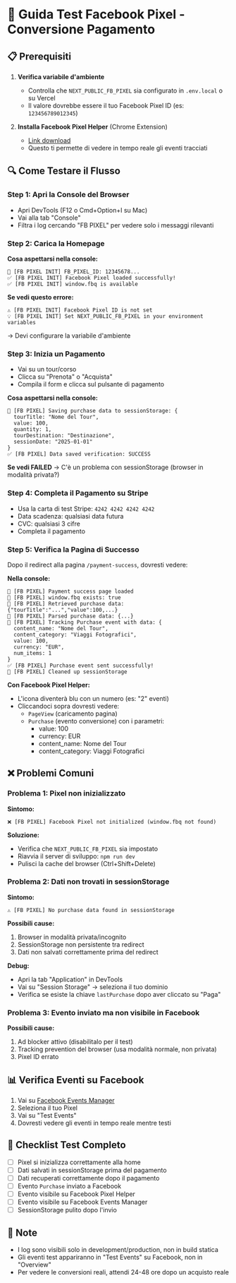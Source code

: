# 🧪 Guida Test Facebook Pixel - Conversione Pagamento

## 📋 Prerequisiti

1. **Verifica variabile d'ambiente**
   - Controlla che `NEXT_PUBLIC_FB_PIXEL` sia configurato in `.env.local` o su Vercel
   - Il valore dovrebbe essere il tuo Facebook Pixel ID (es: `123456789012345`)

2. **Installa Facebook Pixel Helper** (Chrome Extension)
   - [Link download](https://chrome.google.com/webstore/detail/facebook-pixel-helper/fdgfkebogiimcoedlicjlajpkdmockpc)
   - Questo ti permette di vedere in tempo reale gli eventi tracciati

## 🔍 Come Testare il Flusso

### Step 1: Apri la Console del Browser
- Apri DevTools (F12 o Cmd+Option+I su Mac)
- Vai alla tab "Console"
- Filtra i log cercando "FB PIXEL" per vedere solo i messaggi rilevanti

### Step 2: Carica la Homepage
**Cosa aspettarsi nella console:**
```
🔧 [FB PIXEL INIT] FB_PIXEL_ID: 12345678...
✅ [FB PIXEL INIT] Facebook Pixel loaded successfully!
✅ [FB PIXEL INIT] window.fbq is available
```

**Se vedi questo errore:**
```
⚠️ [FB PIXEL INIT] Facebook Pixel ID is not set
💡 [FB PIXEL INIT] Set NEXT_PUBLIC_FB_PIXEL in your environment variables
```
→ Devi configurare la variabile d'ambiente

### Step 3: Inizia un Pagamento
- Vai su un tour/corso
- Clicca su "Prenota" o "Acquista"
- Compila il form e clicca sul pulsante di pagamento

**Cosa aspettarsi nella console:**
```
💾 [FB PIXEL] Saving purchase data to sessionStorage: {
  tourTitle: "Nome del Tour",
  value: 100,
  quantity: 1,
  tourDestination: "Destinazione",
  sessionDate: "2025-01-01"
}
✅ [FB PIXEL] Data saved verification: SUCCESS
```

**Se vedi FAILED** → C'è un problema con sessionStorage (browser in modalità privata?)

### Step 4: Completa il Pagamento su Stripe
- Usa la carta di test Stripe: `4242 4242 4242 4242`
- Data scadenza: qualsiasi data futura
- CVC: qualsiasi 3 cifre
- Completa il pagamento

### Step 5: Verifica la Pagina di Successo
Dopo il redirect alla pagina `/payment-success`, dovresti vedere:

**Nella console:**
```
🎯 [FB PIXEL] Payment success page loaded
🎯 [FB PIXEL] window.fbq exists: true
🎯 [FB PIXEL] Retrieved purchase data: {"tourTitle":"...","value":100,...}
🎯 [FB PIXEL] Parsed purchase data: {...}
🎯 [FB PIXEL] Tracking Purchase event with data: {
  content_name: "Nome del Tour",
  content_category: "Viaggi Fotografici",
  value: 100,
  currency: "EUR",
  num_items: 1
}
✅ [FB PIXEL] Purchase event sent successfully!
🧹 [FB PIXEL] Cleaned up sessionStorage
```

**Con Facebook Pixel Helper:**
- L'icona diventerà blu con un numero (es: "2" eventi)
- Cliccandoci sopra dovresti vedere:
  - `PageView` (caricamento pagina)
  - `Purchase` (evento conversione) con i parametri:
    - value: 100
    - currency: EUR
    - content_name: Nome del Tour
    - content_category: Viaggi Fotografici

## ❌ Problemi Comuni

### Problema 1: Pixel non inizializzato
**Sintomo:**
```
❌ [FB PIXEL] Facebook Pixel not initialized (window.fbq not found)
```

**Soluzione:**
- Verifica che `NEXT_PUBLIC_FB_PIXEL` sia impostato
- Riavvia il server di sviluppo: `npm run dev`
- Pulisci la cache del browser (Ctrl+Shift+Delete)

### Problema 2: Dati non trovati in sessionStorage
**Sintomo:**
```
⚠️ [FB PIXEL] No purchase data found in sessionStorage
```

**Possibili cause:**
1. Browser in modalità privata/incognito
2. SessionStorage non persistente tra redirect
3. Dati non salvati correttamente prima del redirect

**Debug:**
- Apri la tab "Application" in DevTools
- Vai su "Session Storage" → seleziona il tuo dominio
- Verifica se esiste la chiave `lastPurchase` dopo aver cliccato su "Paga"

### Problema 3: Evento inviato ma non visibile in Facebook
**Possibili cause:**
1. Ad blocker attivo (disabilitalo per il test)
2. Tracking prevention del browser (usa modalità normale, non privata)
3. Pixel ID errato

## 📊 Verifica Eventi su Facebook

1. Vai su [Facebook Events Manager](https://business.facebook.com/events_manager2)
2. Seleziona il tuo Pixel
3. Vai su "Test Events"
4. Dovresti vedere gli eventi in tempo reale mentre testi

## 🎯 Checklist Test Completo

- [ ] Pixel si inizializza correttamente alla home
- [ ] Dati salvati in sessionStorage prima del pagamento
- [ ] Dati recuperati correttamente dopo il pagamento
- [ ] Evento `Purchase` inviato a Facebook
- [ ] Evento visibile su Facebook Pixel Helper
- [ ] Evento visibile su Facebook Events Manager
- [ ] SessionStorage pulito dopo l'invio

## 📝 Note

- I log sono visibili solo in development/production, non in build statica
- Gli eventi test appariranno in "Test Events" su Facebook, non in "Overview"
- Per vedere le conversioni reali, attendi 24-48 ore dopo un acquisto reale

